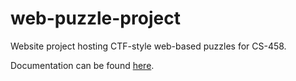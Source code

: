 # web-puzzle-project
Website project hosting CTF-style web-based puzzles for CS-458.

Documentation can be found [here](https://pistolrcks.github.io/web-puzzle-project).
